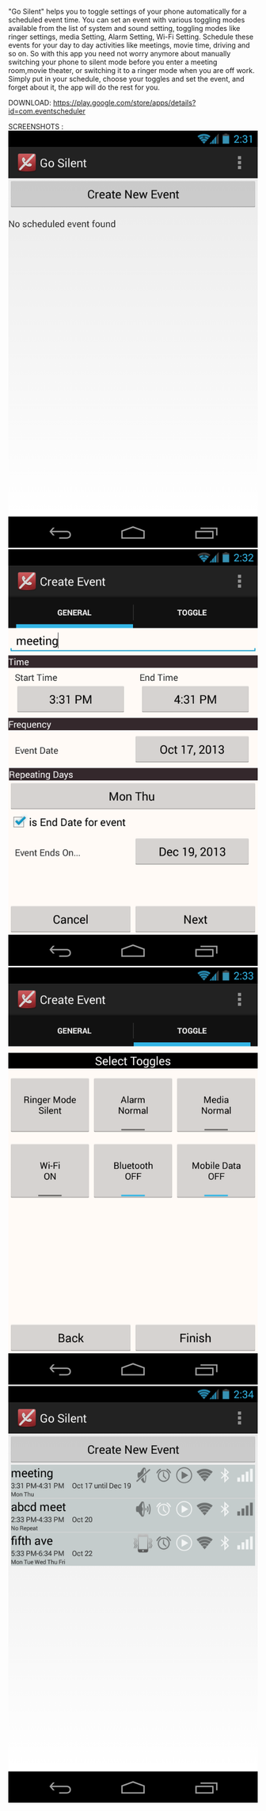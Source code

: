 "Go Silent" helps you to toggle settings of your phone automatically for a scheduled event time.
You can set an event with various toggling modes available from the list of system and sound setting, toggling modes like ringer settings, media Setting, Alarm Setting, Wi-Fi Setting. Schedule these events for your day to day activities like meetings, movie time, driving and so on.
So with this app you need not worry anymore about manually switching your phone to silent mode before you enter a meeting room,movie theater, or switching it to a ringer mode when you are off work.
Simply put in your schedule, choose your toggles and set the event, and forget about it, the app will do the rest for you.

DOWNLOAD:
https://play.google.com/store/apps/details?id=com.eventscheduler


SCREENSHOTS : 
![alt Sreenshot_1](raw/sc1.png)
![alt Sreenshot_2](raw/sc2.png)
![alt Sreenshot_3](raw/sc3.png)
![alt Sreenshot_4](raw/sc4.png)
